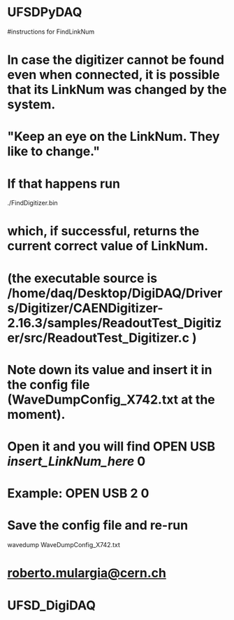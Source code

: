 # UFSDPyDAQ
#instructions for FindLinkNum

# In case the digitizer cannot be found even when connected, it is possible that its LinkNum was changed by the system.
# "Keep an eye on the LinkNum. They like to change."
# If that happens run 

./FindDigitizer.bin

# which, if successful, returns the current correct value of LinkNum.
# (the executable source is /home/daq/Desktop/DigiDAQ/Drivers/Digitizer/CAENDigitizer-2.16.3/samples/ReadoutTest_Digitizer/src/ReadoutTest_Digitizer.c )
# Note down its value and insert it in the config file (WaveDumpConfig_X742.txt at the moment).
# Open it and you will find OPEN USB *insert_LinkNum_here* 0
# Example: OPEN USB 2 0
# Save the config file and re-run

wavedump WaveDumpConfig_X742.txt

# roberto.mulargia@cern.ch
# UFSD_DigiDAQ
